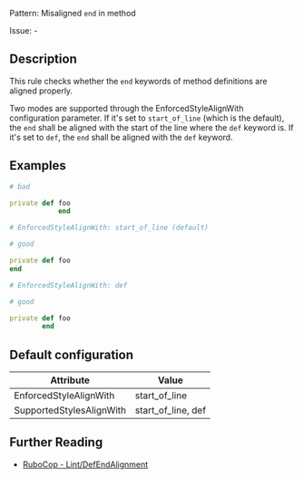 Pattern: Misaligned `end` in method

Issue: -

## Description

This rule checks whether the `end` keywords of method definitions are aligned properly.

Two modes are supported through the EnforcedStyleAlignWith configuration
parameter. If it's set to `start_of_line` (which is the default), the
`end` shall be aligned with the start of the line where the `def`
keyword is. If it's set to `def`, the `end` shall be aligned with the
`def` keyword.

## Examples

```ruby
# bad

private def foo
            end
```
```ruby
# EnforcedStyleAlignWith: start_of_line (default)

# good

private def foo
end
```
```ruby
# EnforcedStyleAlignWith: def

# good

private def foo
        end
```

## Default configuration

Attribute | Value
--- | ---
EnforcedStyleAlignWith | start_of_line
SupportedStylesAlignWith | start_of_line, def

## Further Reading

* [RuboCop - Lint/DefEndAlignment](https://rubocop.readthedocs.io/en/latest/cops_lint/#lintdefendalignment)
